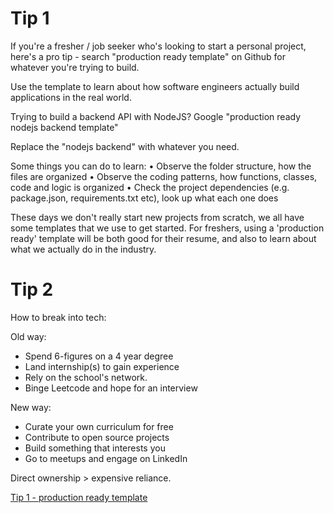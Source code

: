 # Tip 1

If you're a fresher / job seeker who's looking to start a personal project, here's a pro tip - search "production ready template" on Github for whatever you're trying to build.

Use the template to learn about how software engineers actually build applications in the real world.

Trying to build a backend API with NodeJS? Google "production ready nodejs backend template"

Replace the "nodejs backend" with whatever you need.

Some things you can do to learn:
• Observe the folder structure, how the files are organized
• Observe the coding patterns, how functions, classes, code and logic is organized
• Check the project dependencies (e.g. package.json, requirements.txt etc), look up what each one does

These days we don't really start new projects from scratch, we all have some templates that we use to get started. For freshers, using a 'production ready' template will be both good for their resume, and also to learn about what we actually do in the industry.

# Tip 2 

How to break into tech:

Old way:
- Spend 6-figures on a 4 year degree
- Land internship(s) to gain experience
- Rely on the school's network.
- Binge Leetcode and hope for an interview

New way:
- Curate your own curriculum for free
- Contribute to open source projects
- Build something that interests you
- Go to meetups and engage on LinkedIn

Direct ownership > expensive reliance.

[Tip 1 - production ready template](#tip-1)